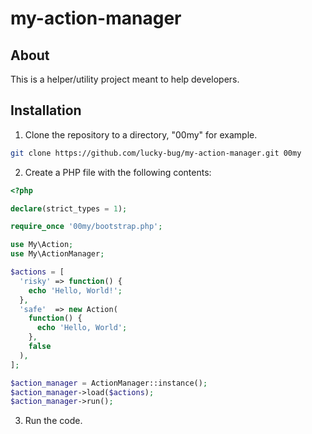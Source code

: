# my-action-manager

## About

This is a helper/utility project meant to help developers.

## Installation

1. Clone the repository to a directory, "00my" for example.
  ```bash
  git clone https://github.com/lucky-bug/my-action-manager.git 00my
  ```
2. Create a PHP file with the following contents:
  ```php
  <?php

  declare(strict_types = 1);

  require_once '00my/bootstrap.php';

  use My\Action;
  use My\ActionManager;

  $actions = [
    'risky' => function() {
      echo 'Hello, World!';
    },
    'safe'  => new Action(
      function() {
        echo 'Hello, World';
      },
      false
    ),
  ];

  $action_manager = ActionManager::instance();
  $action_manager->load($actions);
  $action_manager->run();

  ```
3. Run the code.
